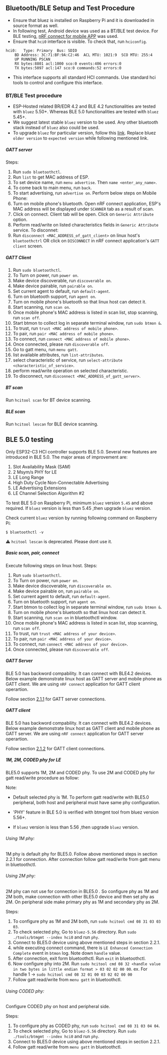 ## Bluetooth/BLE Setup and Test Procedure

* Ensure that bluez is installed on Raspberry Pi and it is downloaded in source format as well.
* In following test, Android device was used as a BT/BLE test device. For BLE testing, [nRF connect for mobile APP](https://play.google.com/store/apps/details?id=no.nordicsemi.android.mcp&hl=en_IN) was used.
* Ensure that `hci0` interface is visible. To check that, run `hciconfig`.
```
hci0:	Type: Primary  Bus: SDIO
	BD Address: 3C:71:BF:9A:C2:46  ACL MTU: 1021:9  SCO MTU: 255:4
	UP RUNNING PSCAN
	RX bytes:8801 acl:1000 sco:0 events:406 errors:0
	TX bytes:5097 acl:147 sco:0 commands:52 errors:0
```
* This interface supports all standard HCI commands. Use standard hci tools to control and configure this interface.

### BT/BLE Test procedure

* ESP-Hosted related BR/EDR 4.2 and BLE 4.2 functionalities are tested with `bluez` 5.50+.
Whereas BLE 5.0 functionalities are tested with `bluez` 5.45+.
* We suggest latest stable `bluez` version to be used. Any other bluetooth stack instead of `bluez` also could be used.
* To upgrade `bluez` for particular version, follow this [link](https://scribles.net/updating-bluez-on-raspberry-pi-from-5-43-to-5-50/). Replace bluez `older version` to `expected version` while following mentioned link.

##### GATT server
Steps:
1. Run `sudo bluetoothctl`.
2. Run `list` to get MAC address of ESP.
3. To set device name, run `menu advertise`. Then `name <enter_any_name>`.
4. To come back to main menu, run `back`.
5. To start advertising, run `advertise on`.
Perform below steps on Mobile Phone:
6. Turn on mobile phone's bluetooth. Open nRF connect application, ESP's MAC address will be displayed under `SCANNER` tab as a result of scan.
7. Click on connect. Client tab will be open. Click on `Generic Attribute` option.
8. Perform read/write on listed characteristics fields in `Generic Attribute` service.
To disconnet:
9. Run `disconnect <MAC_ADDRESS_of_gatt_client>` on linux host's `bluetoothctrl` OR click on `DISCONNECT` in nRF connect application's `GATT client` screen.

##### GATT Client

1. Run `sudo bluetoothctl`.
2. To Turn on power, run `power on`.
3. Make device discoverable, run `discoverable on`.
4. Make device pairable, run `pairable on`.
5. Set current agent to default, run `default-agent`.
6. Turn on bluetooth support, run `agent on`.
7. Turn on mobile phone's bluetooth so that linux host can detect it.
8. Start scanning, run `scan on`.
9. Once mobile phone's MAC address is listed in scan list, stop scanning, run `scan off`.
10. Start btmon to collect log in separate terminal window, run `sudo btmon &`.
11. To trust, run `trust <MAC address of mobile phone>`.
12. To pair, run `pair <MAC address of mobile phone>`.
13. To connect, run `connect <MAC address of mobile phone>`.
14. Once connected, please run `discoverable off`.
15. Go to gatt menu, run `menu gatt`.
16. list available attributes, run `list-attributes`.
17. select characteristic of service, run `select-attribute <characteristic_of_service>`.
18. perform read/write operation on selected characteristic.
19. To disconnect, run `disconnect <MAC_ADDRESS_of_gatt_server>`.

##### BT scan

Run `hcitool scan` for BT device scanning.

##### BLE scan

Run `hcitool lescan` for BLE device scanning.

## BLE 5.0 testing

Only ESP32-C3 HCI controller supports BLE 5.0. Several new features are introduced in BLE 5.0. The major areas of improvement are:
1. Slot Availability Mask (SAM)
2. 2 Msym/s PHY for LE
3. LE Long Range
4. High Duty Cycle Non-Connectable Advertising
5. LE Advertising Extensions
6. LE Channel Selection Algorithm #2

To test BLE 5.0 on Raspberry Pi, minimum `bluez` version `5.45` and above required. If `bluez` version is less than 5.45 ,then upgrade `bluez` version.

Check current `bluez` version by running following command on Raspberry Pi:

```
$ bluetoothctl -v
```
:warning: `hcitool lescan` is deprecated. Please dont use it.

##### Basic scan, pair, connect

Execute following steps on linux host.
Steps:
1. Run `sudo bluetoothctl`.
2. To Turn on power, run `power on`.
3. Make device discoverable, run `discoverable on`.
4. Make device pairable on, run `pairable on`.
5. Set current agent to default, run `default-agent`.
6. Turn on bluetooth support, run `agent on`.
7. Start btmon to collect log in separate terminal window, run `sudo btmon &`.
8. Turn on mobile phone's bluetooth so that linux host can detect it.
9. Start scanning, run `scan on` in bluetoothctl window.
10. Once mobile phone's MAC address is listed in scan list, stop scanning, run `scan off`.
11. To trust, run `trust <MAC address of your device>`.
12. To pair, run `pair <MAC address of your device>`.
13. To connect, run `connect <MAC address of your device>`.
14. Once connected, please run `discoverable off`.

##### GATT Server

BLE 5.0 has backword compability. It can connect with BLE4.2 devices.
Below example demonstrate linux host as GATT server and mobile phone as GATT client. We are using `nRF connect` application for GATT client operartion.

Follow section [2.1.1](#211-gatt-server) for GATT server connections.

##### GATT client

BLE 5.0 has backword compability. It can connect with BLE4.2 devices.
Below example demonstrate linux host as GATT client and mobile phone as GATT server. We are using `nRF connect` application for GATT server operartion.

Follow section [2.1.2](#212-gatt-client) for GATT client connections.

##### 1M, 2M, CODED phy for LE

BLE5.0 supports 1M, 2M and CODED phy. To use 2M and CODED phy for gatt read/write procedure as follow:

Note:
* Default selected phy is 1M. To perform gatt read/write with BLE5.0 peripheral, both host and peripheral must have same phy configuration.

* 'PHY' feature in BLE 5.0 is verified with btmgmt tool from bluez version 5.56+.

* If `bluez` version is less than 5.56 ,then upgrade `bluez` version.

######  Using 1M phy:
1M phy is default phy for BLE5.0. Follow above mentioned steps in section 2.2.1
for connection. After connection follow gatt read/write from gatt menu in bluetoothctl.

###### Using 2M phy:
2M phy can not use for connection in BLE5.0 . So configure phy as 1M and 2M both, make connection with other BLE5.0 device and then set phy as 2M. On peripheral side make primary phy as 1M and secondary phy as 2M.

Steps:
1. To configure phy as 1M and 2M both, run `sudo hcitool cmd 08 31 03 03 03`.
2. To check selected phy, Go to `bluez-5.56` directory. Run `sudo ./tools/btmgmt --index hci0` and run `phy`.
3. Connect to BLE5.0 device using above mentioned steps in section 2.2.1.
4. while executing connect command, there is `LE Enhanced Connection Complete` event in `btmon` log. Note down `handle` value.
5. After connection, exit form bluetoothctl. Run `exit` in bluetoothctl.
6. Now configure phy into 2M. Run `sudo hcitool cmd 08 32 <handle value in two bytes in little endian format > 03 02 02 00 00`.
ex. For handle 1 -> `sudo hcitool cmd 08 32 01 00 03 02 02 00 00`
7. Follow gatt read/write from `menu gatt` in bluetoothctl.

###### Using CODED phy:
Configure CODED phy on host and peripheral side.

Steps:
1. To configure phy as CODED phy, run `sudo hcitool cmd 08 31 03 04 04`.
2. To check selected phy, Go to `bluez-5.56` directory. Run `sudo ./tools/btmgmt --index hci0` and run `phy`.
3. Connect to BLE5.0 device using above mentioned steps in section 2.2.1.
4. Follow gatt read/write from `menu gatt` in bluetoothctl.

